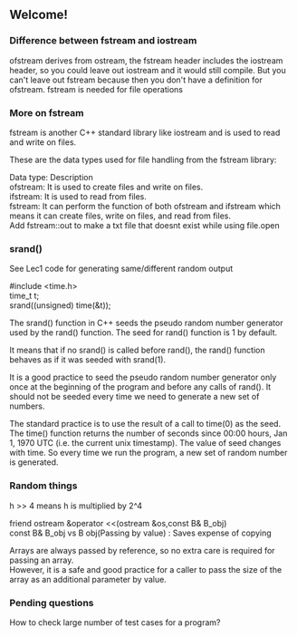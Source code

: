 ## Welcome!

### Difference between fstream and iostream
ofstream derives from ostream, the fstream header includes the iostream header, so you could leave out iostream and it would still compile. But you can't leave out fstream because then you don't have a definition for ofstream. fstream is needed for file operations

### More on fstream
fstream is another C++ standard library like iostream and is used to read and write on files.

These are the data types used for file handling from the fstream library:

Data type: 	Description</br>
ofstream: 	It is used to create files and write on files.</br>
ifstream: 	It is used to read from files.</br>
fstream: 	It can perform the function of both ofstream and ifstream which means it can create files, write on files, and read from files.</br>
Add fstream::out to make a txt file that doesnt exist while using file.open

### srand()

See Lec1 code for generating same/different random output

#include <time.h> </br>
time_t t;</br>
srand((unsigned) time(&t));

The srand() function in C++ seeds the pseudo random number generator used by the rand() function. The seed for rand() function is 1 by default.

It means that if no srand() is called before rand(), the rand() function behaves as if it was seeded with srand(1).

It is a good practice to seed the pseudo random number generator only once at the beginning of the program and before any calls of rand(). It should not be seeded every time we need to generate a new set of numbers.

The standard practice is to use the result of a call to time(0) as the seed. The time() function returns the number of seconds since 00:00 hours, Jan 1, 1970 UTC (i.e. the current unix timestamp). The value of seed changes with time. So every time we run the program, a new set of random number is generated.


### Random things
h >> 4 means h is multiplied by 2^4

friend ostream &operator <<(ostream &os,const B& B_obj)\
const B& B_obj vs B obj(Passing by value) : Saves expense of copying

Arrays are always passed by reference, so no extra care is required for passing an array.\
However, it is a safe and good practice for a caller to pass the size of the array as an
additional parameter by value.


### Pending questions
How to check large number of test cases for a program?
